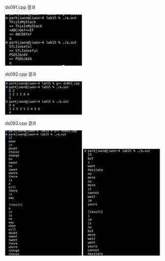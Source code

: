 ds091.cpp 결과<br>

<img src= 'https://github.com/jiwonpark831/22300323_PJW_DS/blob/main/lab15/results/ds091.png' width =250>

ds092.cpp 결과<br>

<img src= 'https://github.com/jiwonpark831/22300323_PJW_DS/blob/main/lab15/results/ds092.png' width =250>

ds093.cpp 결과<br>

<img src= 'https://github.com/jiwonpark831/22300323_PJW_DS/blob/main/lab15/results/ds093-1.png' width =250>
<img src= 'https://github.com/jiwonpark831/22300323_PJW_DS/blob/main/lab15/results/ds093-2.png' width =250>